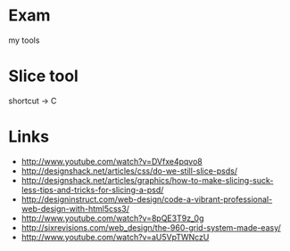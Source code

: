 Exam
====

my tools


Slice tool
==========
shortcut -> C

Links
=====
- http://www.youtube.com/watch?v=DVfxe4pqvo8
- http://designshack.net/articles/css/do-we-still-slice-psds/
- http://designshack.net/articles/graphics/how-to-make-slicing-suck-less-tips-and-tricks-for-slicing-a-psd/
- http://designinstruct.com/web-design/code-a-vibrant-professional-web-design-with-html5css3/
- http://www.youtube.com/watch?v=8pQE3T9z_0g
- http://sixrevisions.com/web_design/the-960-grid-system-made-easy/
- http://www.youtube.com/watch?v=aU5VpTWNczU





